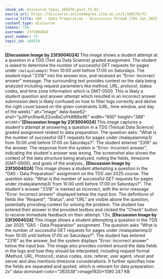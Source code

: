 ```yaml
---
chunk_id: discourse_topic_166576_post_73_01
source_url: https://discourse.onlinedegree.iitm.ac.in/t/166576/73
source_title: GA5 - Data Preparation - Discussion Thread [TDS Jan 2025]
content_type: discourse
tokens: 720
username: 23f3004024
post_number: 73
topic_id: 166576
---
```


**[Discussion Image by 23f3004024]** This image shows a student attempt at a question in a TDS (Text as Data Science) graded assignment. The student is asked to determine the number of successful GET requests for pages under `/malayalammp3/` from 10:00 until before 17:00 on Saturdays. The student input "2316" into the answer box, and received an "Error: Incorrect answer" message. The surrounding text provides context on the data being analyzed including request parameters like method, URL, protocol, status codes, and time zone information which is GMT-0500. This is likely a student question and answer attempt which resulted in an incorrect answer submission.dent is likely confused on how to filter logs correctly and derive the right count based on the given constraints (URL, time window, and day of the week)." alt="image" data-base62-sha1="pJtPsnXtw4LE2os8aCoYk8BBw9E" width="690" height="388" srcset="**[Discussion Image by 23f3004024]** This image captures a student's attempt at answering a question in a TDS (Textual Data Science) graded assignment related to data preparation. The question asks: "What is the number of successful GET requests for pages under /malayalammp3/ from 10:00 until before 17:00 on Saturdays?". The student entered "2316" as the answer. The response from the system is "Error: Incorrect answer", indicating the student's answer was wrong. The screenshot also shows the context of the data structure being analyzed, noting the fields, timezone (GMT-0500), and goals of the analysis., **[Discussion Image by 23f3004024]** This image shows a student attempting a question in the "GA5 - Data Preparation" assignment on the TDS Jan 2025 course. The question asks: "What is the number of successful GET requests for pages under /malayalammp3/ from 10:00 until before 17:00 on Saturdays?". The student's answer "2316" is marked as incorrect, with the error message "Error: Incorrect answer" displayed below the input box. The definitions of fields like "Request", "Status", and "URL" are visible above the question, potentially providing context for solving the problem. The student has entered their answer in the provided textbox and clicked the "Check" button to receive immediate feedback on their attempt. 1.5x, **[Discussion Image by 23f3004024]** This image shows a student attempting a question in the TDS Jan 2025 "GA5 - Data Preparation" assignment. The question asks "What is the number of successful GET requests for pages under /malayalammp3/ from 10:00 until before 17:00 on Saturdays?". The student has entered "2316" as the answer, but the system displays "Error: Incorrect answer" below the input box. The image also provides context around the data fields in the logs and how they should be interpreted, including request format (Method, URL, Protocol), status codes, size, referer, user agent, vhost and server and also mentions timezone considerations. It further specifies how the fields are separated and quoted, which is relevant for data preparation. 2x" data-dominant-color="2B3538">image1920×1080 247 KB
